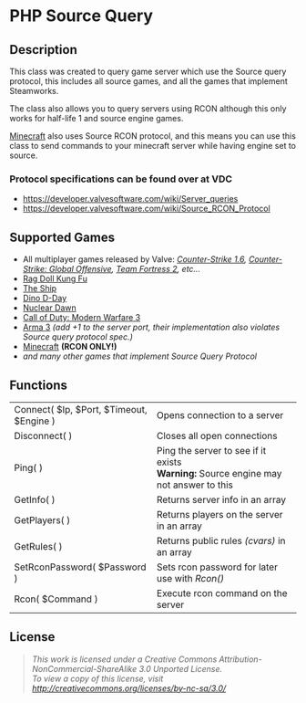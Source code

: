 # PHP Source Query

## Description
This class was created to query game server which use the Source query protocol, this includes all source games, and all the games that implement Steamworks.

The class also allows you to query servers using RCON although this only works for half-life 1 and source engine games.

[Minecraft](http://www.minecraft.net) also uses Source RCON protocol, and this means you can use this class to send commands to your minecraft server while having engine set to source.

### Protocol specifications can be found over at VDC
* https://developer.valvesoftware.com/wiki/Server_queries
* https://developer.valvesoftware.com/wiki/Source_RCON_Protocol

## Supported Games
* All multiplayer games released by Valve: *[Counter-Strike 1.6](http://store.steampowered.com/app/10/), [Counter-Strike: Global Offensive](http://store.steampowered.com/app/730/), [Team Fortress 2](http://store.steampowered.com/app/440/), etc...*
* [Rag Doll Kung Fu](http://store.steampowered.com/app/1002/)
* [The Ship](http://store.steampowered.com/app/2400/)
* [Dino D-Day](http://store.steampowered.com/app/70000/)
* [Nuclear Dawn](http://store.steampowered.com/app/17710/)
* [Call of Duty: Modern Warfare 3](http://store.steampowered.com/app/115300/)
* [Arma 3](http://store.steampowered.com/app/107410/) *(add +1 to the server port, their implementation also violates Source query protocol spec.)*
* [Minecraft](http://www.minecraft.net/) **(RCON ONLY!)**
* *and many other games that implement Source Query Protocol*

## Functions
<table>
	<tr>
		<td>Connect( $Ip, $Port, $Timeout, $Engine )</td>
		<td>Opens connection to a server</td>
	</tr>
	<tr>
		<td>Disconnect( )</td>
		<td>Closes all open connections</td>
	</tr>
	<tr>
		<td>Ping( )</td>
		<td>Ping the server to see if it exists<br><b>Warning:</b> Source engine may not answer to this</td>
	</tr>
	<tr>
		<td>GetInfo( )</td>
		<td>Returns server info in an array</td>
	</tr>
	<tr>
		<td>GetPlayers( )</td>
		<td>Returns players on the server in an array</td>
	</tr>
	<tr>
		<td>GetRules( )</td>
		<td>Returns public rules <i>(cvars)</i> in an array</td>
	</tr>
	<tr>
		<td>SetRconPassword( $Password )</td>
		<td>Sets rcon password for later use with <i>Rcon()</i></td>
	</tr>
	<tr>
		<td>Rcon( $Command )</td>
		<td>Execute rcon command on the server</td>
	</tr>
</table>

## License
> *This work is licensed under a Creative Commons Attribution-NonCommercial-ShareAlike 3.0 Unported License.<br>
> To view a copy of this license, visit http://creativecommons.org/licenses/by-nc-sa/3.0/*
